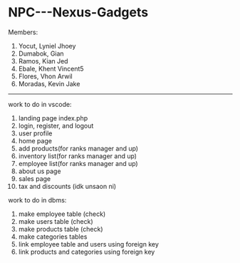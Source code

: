 # NPC---Nexus-Gadgets
Members:
1. Yocut, Lyniel Jhoey 
2. Dumabok, Gian
3. Ramos, Kian Jed
4. Ebale, Khent Vincent5
5. Flores, Vhon Arwil
6. Moradas, Kevin Jake
----------------------------------------------------------
work to do in vscode:

1. landing page index.php 
2. login, register, and logout
3. user profile
4. home page
5. add products(for ranks manager and up)
6. inventory list(for ranks manager and up)
7. employee list(for ranks manager and up)
8. about us page
9. sales page
10. tax and discounts (idk unsaon ni)


work to do in dbms:
1. make employee table (check)
2. make users table (check)
3. make products table (check)
4. make categories tables
5. link employee table and users using foreign key
6. link products and categories using foreign key

